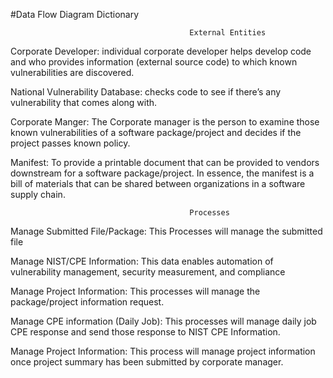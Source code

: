 #Data Flow Diagram Dictionary

                                            External Entities
Corporate Developer: individual corporate developer helps develop code and who provides information (external source code) to which known vulnerabilities are discovered.  

National Vulnerability Database:  checks code to see if there’s any vulnerability that comes along with.

Corporate Manger: The Corporate manager is the person to examine those known vulnerabilities of a software package/project and decides if the project passes known policy.

Manifest: To provide a printable document that can be provided to vendors downstream for a software package/project. In essence, the manifest is a bill of materials that can be shared between organizations in a software supply chain.



                                            Processes
                                            
Manage Submitted File/Package:  This Processes will manage the submitted file 

Manage NIST/CPE Information: This data enables automation of vulnerability management, security measurement, and compliance

Manage Project Information: This processes will manage the package/project information request. 

Manage CPE information (Daily Job):  This processes will manage daily job CPE response and send those response to NIST CPE Information.

Manage Project Information: This process will manage project information once project summary has been submitted by corporate manager. 

